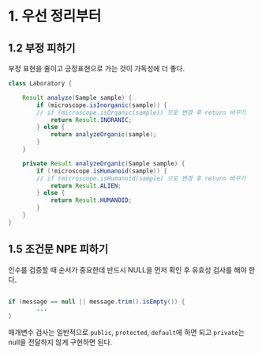 # 1. 우선 정리부터

## 1.2 부정 피하기

부정 표현을 줄이고 긍정표현으로 가는 것이 가독성에 더 좋다.

```java
class Laboratory {

    Result analyze(Sample sample) {
        if (microscope.isInorganic(sample)) {
        // if (microscope.isOrganic(sample)) 으로 변경 후 return 바꾸기
            return Result.INORANIC;
        } else {
            return analyzeOrganic(sample);
        }
    }

    private Result analyzeOrganic(Sample sample) {
        if (!microscope.isHumanoid(sample)) {
        // if (microscope.isHumanoid(sample) 으로 변경 후 return 바꾸기
            return Result.ALIEN;
        } else {
            return Result.HUMANOID;
        }
    }
}
```

## 1.5 조건문 NPE 피하기

인수를 검증할 때 순서가 중요한데 반드시 NULL을 먼저 확인 후 유효성 검사를 해야 한다.
```java

if (message == null || message.trim().isEmpty()) {
        ...
}
```

매개변수 검사는 일반적으로 `public`, `protected`, `default`에 하면 되고 `private`는 null을 전달하지 않게 구현하면 된다.
